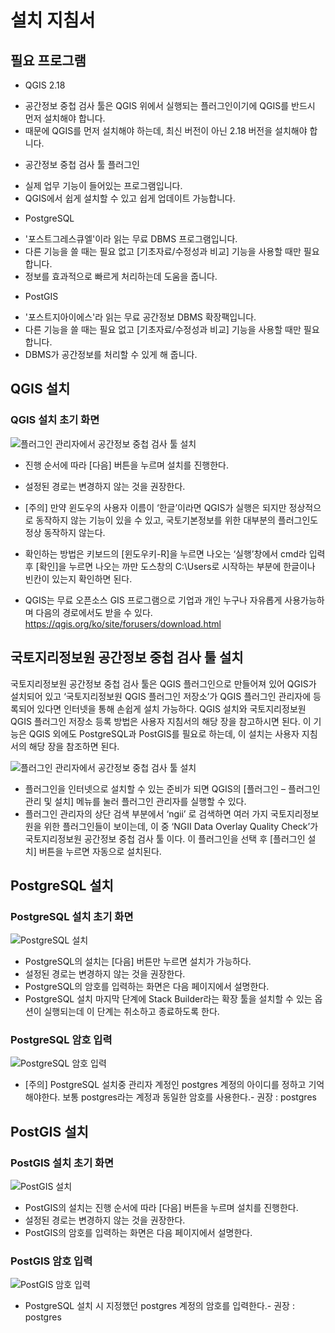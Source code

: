 # 설치 지침서

## 필요 프로그램
 * QGIS 2.18
  - 공간정보 중첩 검사 툴은 QGIS 위에서 실행되는 플러그인이기에 QGIS를 반드시 먼저 설치해야 합니다.
  - 때문에 QGIS를 먼저 설치해야 하는데, 최신 버전이 아닌 2.18 버전을 설치해야 합니다.
 * 공간정보 중첩 검사 툴 플러그인
  - 실제 업무 기능이 들어있는 프로그램입니다.
  - QGIS에서 쉽게 설치할 수 있고 쉽게 업데이트 가능합니다.
 * PostgreSQL
  - '포스트그레스큐엘'이라 읽는 무료 DBMS 프로그램입니다.
  - 다른 기능을 쓸 때는 필요 없고 [기초자료/수정성과 비교] 기능을 사용할 때만 필요합니다.
  - 정보를 효과적으로 빠르게 처리하는데 도움을 줍니다.
 * PostGIS
  - '포스트지아이에스'라 읽는 무료 공간정보 DBMS 확장팩입니다.
  - 다른 기능을 쓸 때는 필요 없고 [기초자료/수정성과 비교] 기능을 사용할 때만 필요합니다.
  - DBMS가 공간정보를 처리할 수 있게 해 줍니다.

## QGIS 설치
### QGIS 설치 초기 화면
![플러그인 관리자에서 공간정보 중첩 검사 툴 설치](images/1_05.png)
 * 진행 순서에 따라 [다음] 버튼을 누르며 설치를 진행한다.
 * 설정된 경로는 변경하지 않는 것을 권장한다.

 * [주의] 만약 윈도우의 사용자 이름이 ‘한글’이라면 QGIS가 실행은 되지만 정상적으로 동작하지 않는 기능이 있을 수 있고, 국토기본정보를 위한 대부분의 플러그인도 정상 동작하지 않는다.
 * 확인하는 방법은 키보드의 [윈도우키-R]을 누르면 나오는 ‘실행’창에서 cmd라 입력 후 [확인]을 누르면 나오는 까만 도스창의 C:\Users로 시작하는 부분에 한글이나 빈칸이 있는지 확인하면 된다.

 * QGIS는 무료 오픈소스 GIS 프로그램으로 기업과 개인 누구나 자유롭게 사용가능하며 다음의 경로에서도 받을 수 있다.
  https://qgis.org/ko/site/forusers/download.html

## 국토지리정보원 공간정보 중첩 검사 툴 설치
 국토지리정보원 공간정보 중첩 검사 툴은 QGIS 플러그인으로 만들어져 있어 QGIS가 설치되어 있고 ‘국토지리정보원 QGIS 플러그인 저장소’가 QGIS 플러그인 관리자에 등록되어 있다면 인터넷을 통해 손쉽게 설치 가능하다. QGIS 설치와 국토지리정보원 QGIS 플러그인 저장소 등록 방법은 사용자 지침서의 해당 장을 참고하시면 된다. 이 기능은 QGIS 외에도 PostgreSQL과 PostGIS를 필요로 하는데, 이 설치는 사용자 지침서의 해당 장을 참조하면 된다.

![플러그인 관리자에서 공간정보 중첩 검사 툴 설치](images/8_02.png)

 * 플러그인을 인터넷으로 설치할 수 있는 준비가 되면 QGIS의 [플러그인 – 플러그인 관리 및 설치] 메뉴를 눌러 플러그인 관리자를 실행할 수 있다.
 * 플러그인 관리자의 상단 검색 부분에서 ‘ngii’ 로 검색하면 여러 가지 국토지리정보원을 위한 플러그인들이 보이는데, 이 중 ‘NGII Data Overlay Quality Check’가 국토지리정보원 공간정보 중첩 검사 툴 이다. 이 플러그인을 선택 후 [플러그인 설치] 버튼을 누르면 자동으로 설치된다.

## PostgreSQL 설치
### PostgreSQL 설치 초기 화면
![PostgreSQL 설치](images/1_01.png)
 * PostgreSQL의 설치는 [다음] 버튼만 누르면 설치가 가능하다.
 * 설정된 경로는 변경하지 않는 것을 권장한다.
 * PostgreSQL의 암호를 입력하는 화면은 다음 페이지에서 설명한다.
 * PostgreSQL 설치 마지막 단계에 Stack Builder라는 확장 툴을 설치할 수 있는 옵션이 실행되는데 이 단계는 취소하고 종료하도록 한다.

### PostgreSQL 암호 입력
![PostgreSQL 암호 입력](images/1_02.png)
 * [주의] PostgreSQL 설치중 관리자 계정인 postgres 계정의 아이디를 정하고 기억해야한다. 보통 postgres라는 계정과 동일한 암호를 사용한다.- 권장 : postgres

## PostGIS 설치
### PostGIS 설치 초기 화면
![PostGIS 설치](images/1_03.png)
 * PostGIS의 설치는 진행 순서에 따라 [다음] 버튼을 누르며 설치를 진행한다.
 * 설정된 경로는 변경하지 않는 것을 권장한다.
 * PostGIS의 암호를 입력하는 화면은 다음 페이지에서 설명한다.

### PostGIS 암호 입력
![PostGIS 암호 입력](images/1_04.png)
 * PostgreSQL 설치 시 지정했던 postgres 계정의 암호를 입력한다.- 권장 : postgres
